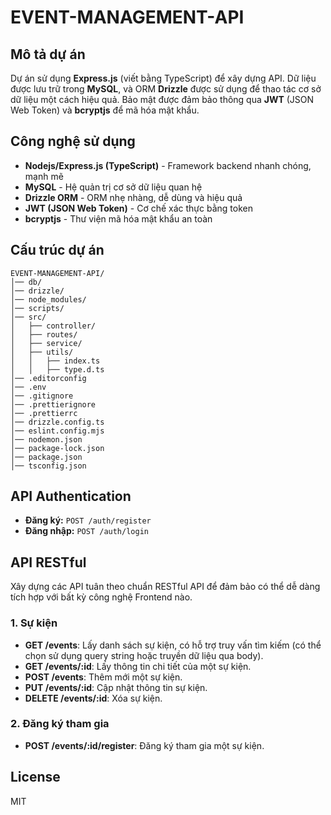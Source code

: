 # EVENT-MANAGEMENT-API

## Mô tả dự án

Dự án sử dụng **Express.js** (viết bằng TypeScript) để xây dựng API. Dữ liệu được lưu trữ trong **MySQL**, và ORM **Drizzle** được sử dụng để thao tác cơ sở dữ liệu một cách hiệu quả. Bảo mật được đảm bảo thông qua **JWT** (JSON Web Token) và **bcryptjs** để mã hóa mật khẩu.

## Công nghệ sử dụng

- **Nodejs/Express.js (TypeScript)** - Framework backend nhanh chóng, mạnh mẽ
- **MySQL** - Hệ quản trị cơ sở dữ liệu quan hệ
- **Drizzle ORM** - ORM nhẹ nhàng, dễ dùng và hiệu quả
- **JWT (JSON Web Token)** - Cơ chế xác thực bằng token
- **bcryptjs** - Thư viện mã hóa mật khẩu an toàn

## Cấu trúc dự án

```
EVENT-MANAGEMENT-API/
│── db/
│── drizzle/
│── node_modules/
│── scripts/
│── src/
│   ├── controller/
│   ├── routes/
│   ├── service/
│   ├── utils/
│   │   ├── index.ts
│   │   ├── type.d.ts
│── .editorconfig
│── .env
│── .gitignore
│── .prettierignore
│── .prettierrc
│── drizzle.config.ts
│── eslint.config.mjs
│── nodemon.json
│── package-lock.json
│── package.json
│── tsconfig.json
```

## API Authentication

- **Đăng ký:** `POST /auth/register`
- **Đăng nhập:** `POST /auth/login`

## API RESTful

Xây dựng các API tuân theo chuẩn RESTful API để đảm bảo có thể dễ dàng tích hợp với bất kỳ công nghệ Frontend nào.

### 1. Sự kiện

- **GET /events**: Lấy danh sách sự kiện, có hỗ trợ truy vấn tìm kiếm (có thể chọn sử dụng query string hoặc truyền dữ liệu qua body).
- **GET /events/:id**: Lấy thông tin chi tiết của một sự kiện.
- **POST /events**: Thêm mới một sự kiện.
- **PUT /events/:id**: Cập nhật thông tin sự kiện.
- **DELETE /events/:id**: Xóa sự kiện.

### 2. Đăng ký tham gia

- **POST /events/:id/register**: Đăng ký tham gia một sự kiện.

## License

MIT
